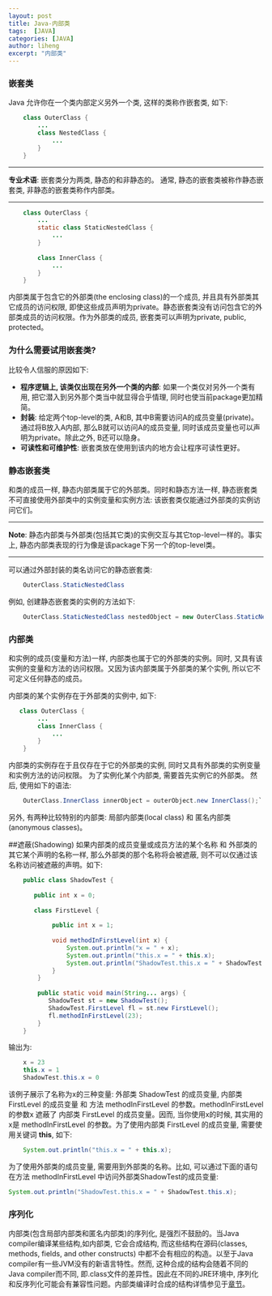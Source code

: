 ```yaml
---
layout: post
title: Java-内部类
tags:  [JAVA]
categories: [JAVA]
author: liheng
excerpt: "内部类"
---
```

### 嵌套类

Java 允许你在一个类内部定义另外一个类, 这样的类称作嵌套类, 如下:

```java
    class OuterClass {
        ...
        class NestedClass {
            ...
        }
    }
```

***
**专业术语**: 嵌套类分为两类, 静态的和非静态的。 通常, 静态的嵌套类被称作静态嵌套类, 非静态的嵌套类称作内部类。
***

```java
    class OuterClass {
        ...
        static class StaticNestedClass {
            ...
        }
        
        class InnerClass {
            ...
        }
    }
```

内部类属于包含它的外部类(the enclosing class)的一个成员, 并且具有外部类其它成员的访问权限, 即使这些成员声明为private。静态嵌套类没有访问包含它的外部类成员的访问权限。作为外部类的成员, 嵌套类可以声明为private, public, protected。


### 为什么需要试用嵌套类?

比较令人信服的原因如下:

- **程序逻辑上, 该类仅出现在另外一个类的内部**: 如果一个类仅对另外一个类有用, 把它潜入到另外那个类当中就显得合乎情理, 同时也使当前package更加精简。
- **封装**: 给定两个top-level的类, A和B, 其中B需要访问A的成员变量(private)。通过将B放入A内部, 那么B就可以访问A的成员变量, 同时该成员变量也可以声明为private。除此之外, B还可以隐身。
- **可读性和可维护性**: 嵌套类放在使用到该内的地方会让程序可读性更好。

### 静态嵌套类

和类的成员一样, 静态内部类属于它的外部类。同时和静态方法一样, 静态嵌套类不可直接使用外部类中的实例变量和实例方法: 该嵌套类仅能通过外部类的实例访问它们。

***
**Note**: 静态内部类与外部类(包括其它类)的实例交互与其它top-level一样的。事实上, 静态内部类表现的行为像是该package下另一个的top-level类。
***

可以通过外部封装的类名访问它的静态嵌套类:
```java
    OuterClass.StaticNestedClass
```

例如, 创建静态嵌套类的实例的方法如下:
```java
    OuterClass.StaticNestedClass nestedObject = new OuterClass.StaticNestedClass();
```

### 内部类

和实例的成员(变量和方法)一样, 内部类也属于它的外部类的实例。同时, 又具有该实例的变量和方法的访问权限。又因为该内部类属于外部类的某个实例, 所以它不可定义任何静态的成员。

内部类的某个实例存在于外部类的实例中, 如下:
```java
   class OuterClass {
        ...
        class InnerClass {
            ...
        }
    }
```

内部类的实例存在于且仅存在于它的外部类的实例, 同时又具有外部类的实例变量和实例方法的访问权限。
为了实例化某个内部类, 需要首先实例它的外部类。 然后, 使用如下的语法:
```java
    OuterClass.InnerClass innerObject = outerObject.new InnerClass();`
```

另外, 有两种比较特别的内部类: 局部内部类(local class) 和 匿名内部类(anonymous classes)。

##遮蔽(Shadowing)
如果内部类的成员变量或成员方法的某个名称 和 外部类的其它某个声明的名称一样, 那么外部类的那个名称将会被遮蔽, 则不可以仅通过该名称访问被遮蔽的声明。如下:

```java
    public class ShadowTest {
    
       public int x = 0;
    
       class FirstLevel {
    
            public int x = 1;
    
            void methodInFirstLevel(int x) {
                System.out.println("x = " + x);
                System.out.println("this.x = " + this.x);
                System.out.println("ShadowTest.this.x = " + ShadowTest.this.x);
            }
        }
        
        public static void main(String... args) {
           ShadowTest st = new ShadowTest();
           ShadowTest.FirstLevel fl = st.new FirstLevel();
           fl.methodInFirstLevel(23);
        }
    }
```

输出为:
```java
    x = 23
    this.x = 1
    ShadowTest.this.x = 0
```

该例子展示了名称为x的三种变量: 外部类 ShadowTest 的成员变量, 内部类 FirstLevel 的成员变量 和 方法 methodInFirstLevel 的参数。methodInFirstLevel 的参数x 遮蔽了 内部类 FirstLevel 的成员变量。因而, 当你使用x的时候, 其实用的x是 methodInFirstLevel 的参数。为了使用内部类 FirstLevel 的成员变量, 需要使用关键词 **this**, 如下:
```java
    System.out.println("this.x = " + this.x);
```
为了使用外部类的成员变量, 需要用到外部类的名称。比如, 可以通过下面的语句在方法 methodInFirstLevel 中访问外部类ShadowTest的成员变量:
```java
System.out.println("ShadowTest.this.x = " + ShadowTest.this.x);
```


### 序列化

内部类(包含局部内部类和匿名内部类)的序列化, 是强烈不鼓励的。当Java compiler编译某些结构,如内部类, 它会合成结构, 而这些结构在源码(classes, methods, fields, and other constructs) 中都不会有相应的构造。以至于Java compiler有一些JVM没有的新语言特性。然而, 这种合成的结构会随着不同的Java compiler而不同, 即.class文件的差异性。因此在不同的JRE环境中, 序列化和反序列化可能会有兼容性问题。内部类编译时合成的结构详情参见于[章节][ISPONMP]。

[ISPONMP]: https://docs.oracle.com/javase/tutorial/reflect/member/methodparameterreflection.html#implcit_and_synthetic